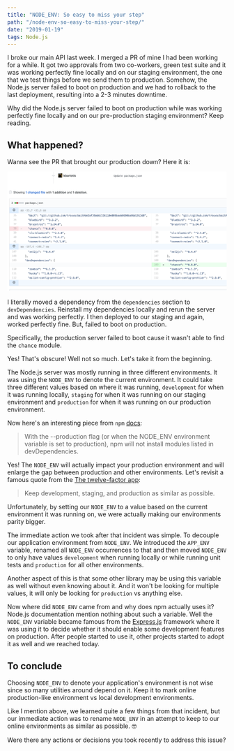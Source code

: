```yaml
---
title: "NODE_ENV: So easy to miss your step"
path: "/node-env-so-easy-to-miss-your-step/"
date: "2019-01-19"
tags: Node.js
---
```


I broke our main API last week. I merged a PR of mine I had been working for a while. It got two approvals from two co-workers, green test suite and it was working perfectly fine locally and on our staging environment, the one that we test things before we send them to production. Somehow, the Node.js server failed to boot on production and we had to rollback to the last deployment, resulting into a 2-3 minutes downtime.

Why did the Node.js server failed to boot on production while was
working perfectly fine locally and on our pre-production staging
environment? Keep reading.

## What happened?

Wanna see the PR that brought our production down? Here it is:

![My Pull Request](./pr.png)

I literally moved a dependency from the `dependencies` section to `devDependencies`. Reinstall my dependencies locally and rerun the server and was working perfectly. I then deployed to our staging and again, worked perfectly fine. But, failed to boot on production.

Specifically, the production server failed to boot cause it wasn't able to find the `chance` module.

Yes! That's obscure! Well not so much. Let's take it from the beginning.

The Node.js server was mostly running in three different environments. It was using the `NODE_ENV` to denote the current environment. It could take three different values based on where it was running, `development` for when it was running locally, `staging` for when it was running on our staging environment and `production` for when it was running on our production environment.

Now here's an interesting piece from `npm` [docs](https://docs.npmjs.com/cli/install#description):

> With the --production flag (or when the NODE_ENV environment variable is set to production), npm will not install modules listed in devDependencies.

Yes! The `NODE_ENV` will actually impact your production environment and will enlarge the gap between production and other environments. Let's revisit a famous quote from the [The twelve-factor app](https://12factor.net/dev-prod-parity):

> Keep development, staging, and production as similar as possible.

Unfortunately, by setting our `NODE_ENV` to a value based on
the current environment it was running on, we were actually making our environments parity bigger.

The immediate action we took after that incident was simple. To decouple our
application environment from `NODE_ENV`. We introduced the `APP_ENV` variable,
renamed all `NODE_ENV` occurrences to that and then moved `NODE_ENV` to only
have values `development` when running locally or while running unit tests
and `production` for all other environments.

Another aspect of this is that some other library may be using this variable
as well without even knowing about it. And it won't be looking for multiple values, it will only be looking for `production` vs anything else.

Now where did `NODE_ENV` came from and why does npm actually uses it? Node.js documentation mention nothing about such a variable. Well the `NODE_ENV` variable became famous from the [Express.js](http://expressjs.com/) framework where it was using it to decide whether it should enable some development features on production. After people started to use it, other projects started to adopt it as well and we reached today.

## To conclude
Choosing `NODE_ENV` to denote your application's environment is not wise
since so many utilities around depend on it. Keep it to mark online
production-like environment vs local development environments.

Like I mention above, we learned quite a few things from that incident, but
our immediate action was to rename `NODE_ENV` in an attempt to keep to our online environments as similar as possible. 🤓

Were there any actions or decisions you took recently to address this issue?
